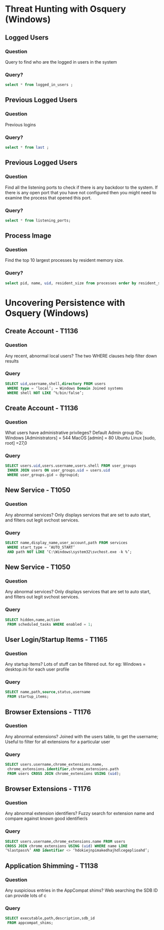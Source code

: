 # Threat Hunting with Osquery (Windows)

## Logged Users 
### Question
Query to find who are the logged in users in the system 

### Query?
```sql
select * from logged_in_users ;
```

## Previous Logged Users 
### Question
Previous logins

### Query?
```sql
select * from last ;
```

## Previous Logged Users 
### Question
Find all the listening ports to check if there is any backdoor to the system. If there is any open port that you have not configured then you might need to examine the process that opened this port.

### Query?
```sql
select * from listening_ports;
```

## Process Image 
### Question
Find the top 10 largest processes by resident memory size.

### Query?
```sql
select pid, name, uid, resident_size from processes order by resident_size desc limit 10;
```

# Uncovering Persistence with Osquery (Windows)

## Create Account - T1136
### Question
Any recent, abnormal local users?
The two WHERE clauses help filter down results

### Query
```sql
SELECT uid,username,shell,directory FROM users
 WHERE type = ‘local’; → Windows Domain Joined systems
 WHERE shell NOT LIKE ‘%/bin/false’; 
```

## Create Account - T1136
### Question
What users have administrative privileges?
Default Admin group IDs:
Windows [Administrators] = 544
MacOS [admin] = 80
Ubuntu Linux [sudo, root] =27,0

### Query
```sql
SELECT users.uid,users.username,users.shell FROM user_groups
 INNER JOIN users ON user_groups.uid = users.uid
 WHERE user_groups.gid = @groupid;
```

## New Service - T1050
### Question
Any abnormal services?
Only displays services that are set to auto start, and filters out
legit svchost services.

### Query
```sql
SELECT name,display_name,user_account,path FROM services
 WHERE start_type = ‘AUTO_START’
 AND path NOT LIKE ‘C:\Windows\system32\svchost.exe -k %’;
```

## New Service - T1050
### Question
Any abnormal services?
Only displays services that are set to auto start, and filters out
legit svchost services.

### Query
```sql
SELECT hidden,name,action
 FROM scheduled_tasks WHERE enabled = 1;
```

## User Login/Startup Items - T1165
### Question
Any startup items?
Lots of stuff can be filtered out. for eg:
Windows = desktop.ini for each user profile

### Query
```sql
SELECT name,path,source,status,username
 FROM startup_items;
```

## Browser Extensions - T1176
### Question
Any abnormal extensions?
Joined with the users table, to get the username;
Useful to filter for all extensions for a particular user

### Query
```sql
SELECT users.username,chrome_extensions.name,
 chrome_extensions.identifier,chrome_extensions.path
 FROM users CROSS JOIN chrome_extensions USING (uid);
```

## Browser Extensions - T1176
### Question
Any abnormal extension identifiers?
Fuzzy search for extension name and compare against known
good identifier/s

### Query
```sql
SELECT users.username,chrome_extensions.name FROM users
CROSS JOIN chrome_extensions USING (uid) WHERE name LIKE
‘%lastpass%’ AND identifier <> ‘hdokiejnpimakedhajhdlcegeplioahd’;
```
## Application Shimming - T1138
### Question
Any suspicious entries in the AppCompat shims?
Web searching the SDB ID can provide lots of c

### Query
```sql
SELECT executable,path,description,sdb_id
 FROM appcompat_shims;
``` 
